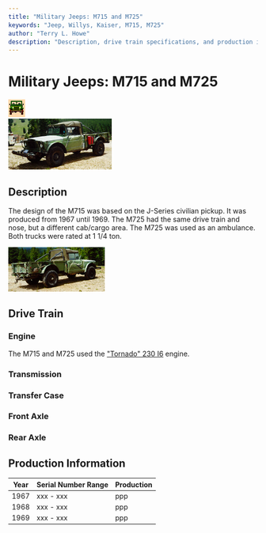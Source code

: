 ```yaml
---
title: "Military Jeeps: M715 and M725"
keywords: "Jeep, Willys, Kaiser, M715, M725"
author: "Terry L. Howe"
description: "Description, drive train specifications, and production information for the Kaiser Jeep M715/M725"
---
```

# Military Jeeps: M715 and M725

![military jeeps](/images/military.gif)   
[![](/images/m715f_.jpg)](/images/m715f.jpg) 

## Description

The design of the M715 was based on the J-Series civilian pickup. It was produced from 1967 until 1969. The M725 had the same drive train and nose, but a different cab/cargo area. The M725 was used as an ambulance. Both trucks were rated at 1 1/4 ton. 

[![](/images/m715b_.jpg)](/images/m715b.jpg) 

## Drive Train

### Engine

The M715 and M725 used the ["Tornado" 230 I6](/engine/factory/tornado230.html) engine. 

### Transmission

### Transfer Case

### Front Axle

### Rear Axle

## Production Information

Year | Serial Number Range  | Production  
---|---|---  
1967 | xxx - xxx | ppp  
1968 | xxx - xxx | ppp  
1969 | xxx - xxx | ppp